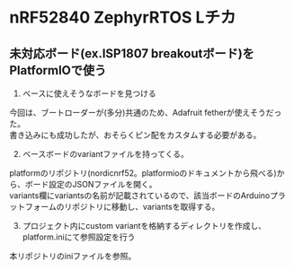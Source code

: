 # nRF52840 ZephyrRTOS Lチカ

## 未対応ボード(ex.ISP1807 breakoutボード)をPlatformIOで使う

1. ベースに使えそうなボードを見つける

今回は、ブートローダーが(多分)共通のため、Adafruit fetherが使えそうだった。  
書き込みにも成功したが、おそらくピン配をカスタムする必要がある。  

2. ベースボードのvariantファイルを持ってくる。

platformのリポジトリ(nordicnrf52。platformioのドキュメントから飛べる)から、ボード設定のJSONファイルを開く。  
variants欄にvariantsの名前が記載されているので、該当ボードのArduinoプラットフォームのリポジトリに移動し、variantsを取得する。

3. プロジェクト内にcustom variantを格納するディレクトリを作成し、platform.iniにて参照設定を行う

本リポジトリのiniファイルを参照。
